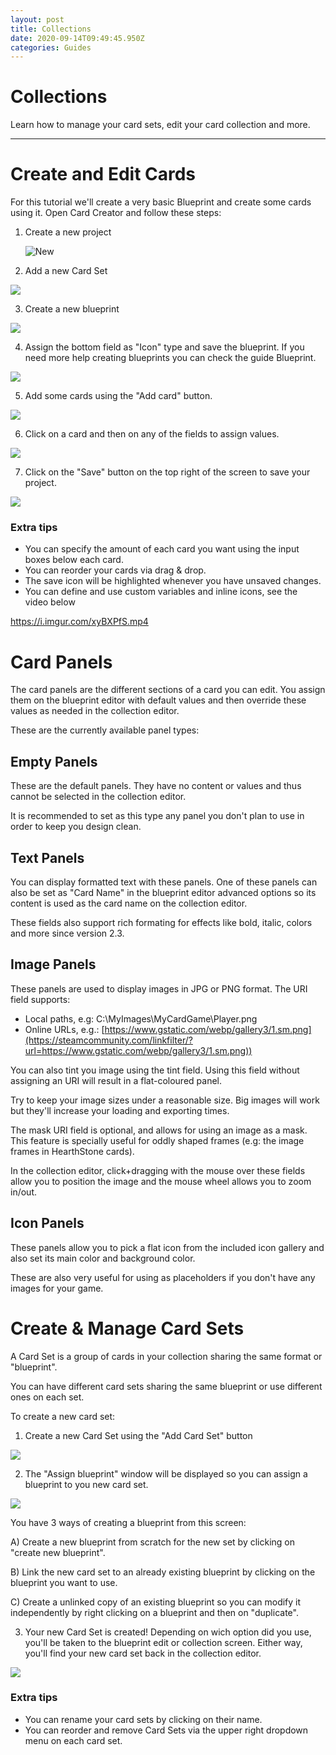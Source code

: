 ```yaml
---
layout: post
title: Collections
date: 2020-09-14T09:49:45.950Z
categories: Guides
---
```

# Collections

Learn how to manage your card sets, edit your card collection and more.

- - -

# Create and Edit Cards

For this tutorial we'll create a very basic Blueprint and create some cards using it. Open Card Creator and follow these steps:

1. Create a new project

   ![New](/img/upload/1.png)
2. Add a new Card Set

![](/img/upload/2.png)

3. Create a new blueprint

![](/img/upload/3.png)

4. Assign the bottom field as "Icon" type and save the blueprint. If you need more help creating blueprints you can check the guide Blueprint.

![](/img/upload/4.gif)

5. Add some cards using the "Add card" button.

![](/img/upload/5.gif)

6. Click on a card and then on any of the fields to assign values.

![](/img/upload/6.gif)

7. Click on the "Save" button on the top right of the screen to save your project.

![](/img/upload/7.png)

### **Extra tips**

* You can specify the amount of each card you want using the input boxes below each card.
* You can reorder your cards via drag & drop.
* The save icon will be highlighted whenever you have unsaved changes.
* You can define and use custom variables and inline icons, see the video below

<https://i.imgur.com/xyBXPfS.mp4>

# Card Panels

The card panels are the different sections of a card you can edit. You assign them on the blueprint editor with default values and then override these values as needed in the collection editor.

These are the currently available panel types:

## Empty Panels

These are the default panels. They have no content or values and thus cannot be selected in the collection editor.

It is recommended to set as this type any panel you don't plan to use in order to keep you design clean.

## Text Panels

You can display formatted text with these panels. One of these panels can also be set as "Card Name" in the blueprint editor advanced options so its content is used as the card name on the collection editor.

These fields also support rich formating for effects like bold, italic, colors and more since version 2.3.

## Image Panels

These panels are used to display images in JPG or PNG format. The URI field supports:

* Local paths, e.g: C:\MyImages\MyCardGame\Player.png
* Online URLs, e.g.: [https://www.gstatic.com/webp/gallery3/1.sm.png](https://steamcommunity.com/linkfilter/?url=https://www.gstatic.com/webp/gallery3/1.sm.png))

You can also tint you image using the tint field. Using this field without assigning an URI will result in a flat-coloured panel.

Try to keep your image sizes under a reasonable size. Big images will work but they'll increase your loading and exporting times.

The mask URI field is optional, and allows for using an image as a mask. This feature is specially useful for oddly shaped frames (e.g: the image frames in HearthStone cards).

In the collection editor, click+dragging with the mouse over these fields allow you to position the image and the mouse wheel allows you to zoom in/out.

## Icon Panels

These panels allow you to pick a flat icon from the included icon gallery and also set its main color and background color.

These are also very useful for using as placeholders if you don't have any images for your game.

# Create & Manage Card Sets

A Card Set is a group of cards in your collection sharing the same format or "blueprint".

You can have different card sets sharing the same blueprint or use different ones on each set.

To create a new card set:

1. Create a new Card Set using the "Add Card Set" button



![](/img/upload/8.png)

2. The "Assign blueprint" window will be displayed so you can assign a blueprint to you new card set.

![](/img/upload/9.png)

You have 3 ways of creating a blueprint from this screen:

A) Create a new blueprint from scratch for the new set by clicking on "create new blueprint".

B) Link the new card set to an already existing blueprint by clicking on the blueprint you want to use.

C) Create a unlinked copy of an existing blueprint so you can modify it independently by right clicking on a blueprint and then on "duplicate".

3. Your new Card Set is created! Depending on wich option did you use, you'll be taken to the blueprint edit or collection screen. Either way, you'll find your new card set back in the collection editor.

![](/img/upload/10.gif)

### **Extra tips**

* You can rename your card sets by clicking on their name.
* You can reorder and remove Card Sets via the upper right dropdown menu on each card set.